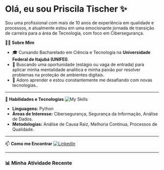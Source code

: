 # Olá, eu sou Priscila Tischer ✨

Sou uma profissional com mais de 10 anos de experiência em qualidade e processos, e atualmente estou em uma emocionante jornada de transição de carreira para a área de Tecnologia, com foco em Cibersegurança.

👩‍💻 **Sobre Mim**
- 🎓 Cursando Bacharelado em Ciência e Tecnologia na **Universidade Federal de Itajubá (UNIFEI)**.
- 🎯 Buscando uma oportunidade (estágio ou vaga de entrada) para aplicar minha mentalidade analítica e minha paixão por resolver problemas na proteção de ambientes digitais.
- 🌱 Adoro aprender e estou constantemente me desafiando com novas tecnologias..

---

🚀 **Habilidades e Tecnologias**
![My Skills](https://skillicons.dev/icons?i=py,md,git)
- **Linguagens:** Python 
- **Áreas de Interesse:** Cibersegurança, Segurança da Informação, Análise de Dados.
- **Metodologias:** Análise de Causa Raiz, Melhoria Contínua, Processos de Qualidade.

---

📫 **Como me Encontrar**
[![LinkedIn](https://img.shields.io/badge/LinkedIn-0077B5?style=for-the-badge&logo=linkedin&logoColor=white)](https://www.linkedin.com/in/priscila-tischer/)

---

### 📊 Minha Atividade Recente

<!--PACMAN:START-->
<!--PACMAN:END-->





